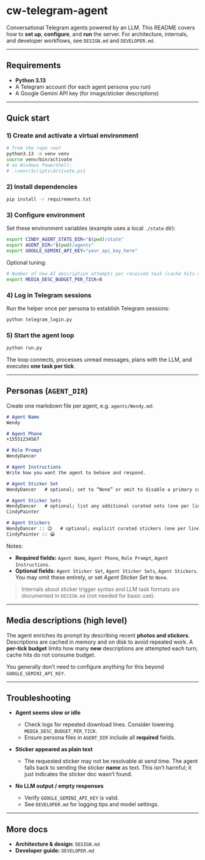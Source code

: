 # cw-telegram-agent

Conversational Telegram agents powered by an LLM. This README covers how to **set up**, **configure**, and **run** the server. For architecture, internals, and developer workflows, see `DESIGN.md` and `DEVELOPER.md`.

---

## Requirements

* **Python 3.13**
* A Telegram account (for each agent persona you run)
* A Google Gemini API key (for image/sticker descriptions)

---

## Quick start

### 1) Create and activate a virtual environment

```bash
# from the repo root
python3.13 -m venv venv
source venv/bin/activate
# on Windows PowerShell:
# .\venv\Scripts\Activate.ps1
```

### 2) Install dependencies

```bash
pip install -r requirements.txt
```

### 3) Configure environment

Set these environment variables (example uses a local `./state` dir):

```bash
export CINDY_AGENT_STATE_DIR="$(pwd)/state"
export AGENT_DIR="$(pwd)/agents"
export GOOGLE_GEMINI_API_KEY="your_api_key_here"
```

Optional tuning:

```bash
# Number of new AI description attempts per received task (cache hits are free)
export MEDIA_DESC_BUDGET_PER_TICK=8
```

### 4) Log in Telegram sessions

Run the helper once per persona to establish Telegram sessions:

```bash
python telegram_login.py
```

### 5) Start the agent loop

```bash
python run.py
```

The loop connects, processes unread messages, plans with the LLM, and executes **one task per tick**.

---

## Personas (`AGENT_DIR`)

Create one markdown file per agent, e.g. `agents/Wendy.md`:

```markdown
# Agent Name
Wendy

# Agent Phone
+15551234567

# Role Prompt
WendyDancer

# Agent Instructions
Write how you want the agent to behave and respond.

# Agent Sticker Set
WendyDancer   # optional; set to “None” or omit to disable a primary curated set

# Agent Sticker Sets
WendyDancer   # optional; list any additional curated sets (one per line)
CindyPainter

# Agent Stickers
WendyDancer :: 😉   # optional; explicit curated stickers (one per line)
CindyPainter :: 😀
```

Notes:

* **Required fields:** `Agent Name`, `Agent Phone`, `Role Prompt`, `Agent Instructions`.
* **Optional fields:** `Agent Sticker Set`, `Agent Sticker Sets`, `Agent Stickers`.
  You may omit these entirely, or set *Agent Sticker Set* to `None`.

> Internals about sticker trigger syntax and LLM task formats are documented in `DESIGN.md` (not needed for basic use).

---

## Media descriptions (high level)

The agent enriches its prompt by describing recent **photos and stickers**. Descriptions are cached in memory and on disk to avoid repeated work. A **per-tick budget** limits how many **new** descriptions are attempted each turn; cache hits do not consume budget.

You generally don’t need to configure anything for this beyond `GOOGLE_GEMINI_API_KEY`.

---

## Troubleshooting

* **Agent seems slow or idle**

  * Check logs for repeated download lines. Consider lowering `MEDIA_DESC_BUDGET_PER_TICK`.
  * Ensure persona files in `AGENT_DIR` include all **required** fields.

* **Sticker appeared as plain text**

  * The requested sticker may not be resolvable at send time. The agent falls back to sending the sticker **name** as text. This isn’t harmful; it just indicates the sticker doc wasn’t found.

* **No LLM output / empty responses**

  * Verify `GOOGLE_GEMINI_API_KEY` is valid.
  * See `DEVELOPER.md` for logging tips and model settings.

---

## More docs

* **Architecture & design:** `DESIGN.md`
* **Developer guide:** `DEVELOPER.md`
